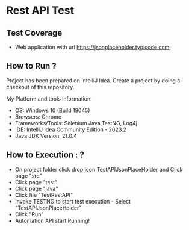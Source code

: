 # Rest API Test

**Test Coverage**
-----
 * Web application with url https://jsonplaceholder.typicode.com;
   
**How to Run ?**
----
Project has been prepared on IntelliJ Idea. Create a project by doing a checkout of this repository.

My Platform and tools information:
 * OS: Windows 10 (Build 19045)
 * Browsers: Chrome
 * Frameworks/Tools: Selenium Java,TestNG, Log4j
 * IDE: IntelliJ Idea Community Edition - 2023.2
 * Java JDK Version: 21.0.4
   
**How to Execution : ?**
----
* On project folder click drop icon TestAPIJsonPlaceHolder and Click page "src"
* Click page "test"
* Click page "java"
* Click file "TestRestAPI"
* Invoke TESTNG to start test execution - Select "TestAPIJsonPlaceHolder" 
* Click "Run"
* Automation API start Running!
